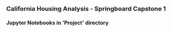 ### California Housing Analysis - Springboard Capstone 1
#### Jupyter Notebooks in 'Project' directory


